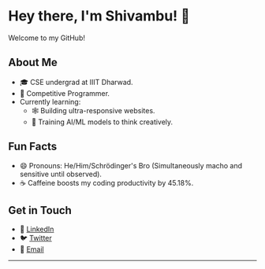 # Hey there, I'm Shivambu! 👋

Welcome to my GitHub! 

## About Me
- 🎓 CSE undergrad at IIIT Dharwad.
- 🥷 Competitive Programmer.
- Currently learning:
  - 🕸️ Building ultra-responsive websites.
  - 🧠 Training AI/ML models to think creatively.

## Fun Facts
- 😄 Pronouns: He/Him/Schrödinger's Bro (Simultaneously macho and sensitive until observed).
- ☕ Caffeine boosts my coding productivity by 45.18%. 

## Get in Touch
- 💼 [LinkedIn](https://www.linkedin.com/in/shivambu108)
- 🐦 [Twitter](https://x.com/shivambu_108)
- 📧 [Email](mailto:shivambup108@gmail.com)

---
